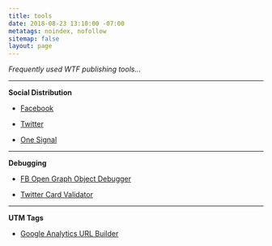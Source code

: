 ```yaml
---
title: tools
date: 2018-08-23 13:10:00 -07:00
metatags: noindex, nofollow
sitemap: false
layout: page
---
```


*Frequently used WTF publishing tools...*

---

**Social Distribution**

* [Facebook](https://business.facebook.com/wtfjht/)

* [Twitter](https://tweetdeck.twitter.com/)

* [One Signal](https://onesignal.com/apps/b2203a05-d61e-466f-8655-6184372a478a)

---

**Debugging**

* [FB Open Graph Object Debugger](https://developers.facebook.com/tools/debug/og/object/)

* [Twitter Card Validator](https://cards-dev.twitter.com/validator)

---

**UTM Tags**

* [Google Analytics URL Builder](https://www.facebook.com/business/google-analytics/build-your-url)